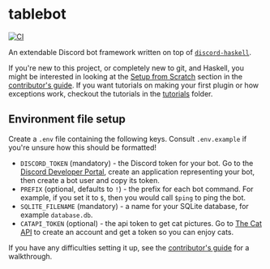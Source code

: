 # tablebot

[![CI](https://github.com/WarwickTabletop/tablebot/actions/workflows/main.yml/badge.svg)](https://github.com/WarwickTabletop/tablebot/actions/workflows/main.yml)

An extendable Discord bot framework written on top of [`discord-haskell`](https://github.com/aquarial/discord-haskell).

If you're new to this project, or completely new to git, and Haskell, you might be interested in looking at the [Setup from Scratch](https://github.com/WarwickTabletop/tablebot/blob/main/CONTRIBUTING.md#setup-from-scratch) section in the [contributor's guide](https://github.com/WarwickTabletop/tablebot/blob/main/CONTRIBUTING.md). If you want tutorials on making your first plugin or how exceptions work, checkout the tutorials in the [tutorials](https://github.com/WarwickTabletop/tablebot/tree/main/tutorials) folder.

## Environment file setup

Create a `.env` file containing the following keys. Consult `.env.example` if you're unsure how this should be formatted!

* `DISCORD_TOKEN` (mandatory) - the Discord token for your bot. Go to the [Discord Developer Portal](https://discord.com/developers/applications), create an application representing your bot, then create a bot user and copy its token.
* `PREFIX` (optional, defaults to `!`) - the prefix for each bot command. For example, if you set it to `$`, then you would call `$ping` to ping the bot.
* `SQLITE_FILENAME` (mandatory) - a name for your SQLite database, for example `database.db`.
* `CATAPI_TOKEN` (optional) - the api token to get cat pictures. Go to [The Cat API](https://thecatapi.com/) to create an account and get a token so you can enjoy cats.

If you have any difficulties setting it up, see the [contributor's guide](https://github.com/WarwickTabletop/tablebot/blob/main/CONTRIBUTING.md) for a walkthrough.
